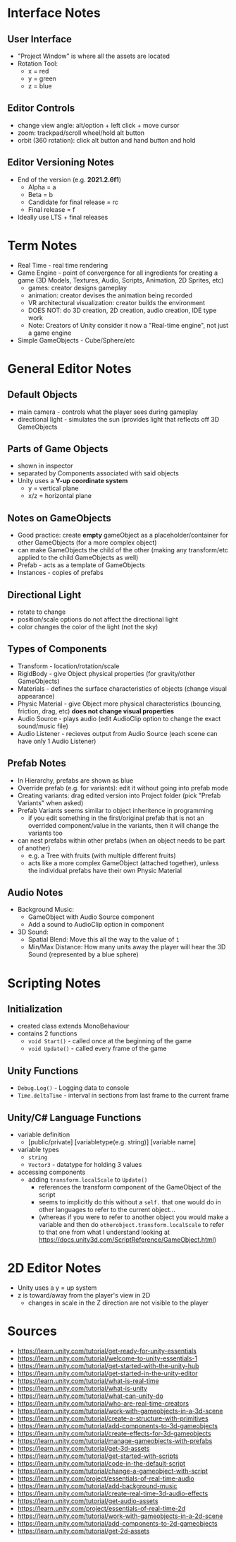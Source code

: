 # Interface Notes
## User Interface
- "Project Window" is where all the assets are located
- Rotation Tool: 
  - x = red
  - y = green
  - z = blue
## Editor Controls
- change view angle: alt/option + left click + move cursor
- zoom: trackpad/scroll wheel/hold alt button
- orbit (360 rotation): click alt button and hand button and hold
## Editor Versioning Notes
- End of the version (e.g. **2021.2.6f1**)
  - Alpha = a
  - Beta = b
  - Candidate for final release = rc
  - Final release = f
- Ideally use LTS + final releases

# Term Notes
- Real Time - real time rendering
- Game Engine - point of convergence for all ingredients for creating a game (3D Models, Textures, Audio, Scripts, Animation, 2D Sprites, etc)
  - games: creator designs gameplay
  - animation: creator devises the animation being recorded
  - VR architectural visualization: creator builds the environment
  - DOES NOT: do 3D creation, 2D creation, audio creation, IDE type work
  - Note: Creators of Unity consider it now a "Real-time engine", not just a game engine
- Simple GameObjects - Cube/Sphere/etc

# General Editor Notes 
## Default Objects
- main camera - controls what the player sees during gameplay
- directional light - simulates the sun (provides light that reflects off 3D GameObjects
## Parts of Game Objects
- shown in inspector
- separated by Components associated with said objects
- Unity uses a **Y-up coordinate system**
  - y = vertical plane
  - x/z = horizontal plane
## Notes on GameObjects
- Good practice: create **empty** gameObject as a placeholder/container for other GameObjects (for a more complex object) 
- can make GameObjects the child of the other (making any transform/etc applied to the child GameObjects as well)
- Prefab - acts as a template of GameObjects
- Instances - copies of prefabs
## Directional Light 
- rotate to change
- position/scale options do not affect the directional light
- color changes the color of the light (not the sky)
## Types of Components
- Transform - location/rotation/scale
- RigidBody - give Object physical properties (for gravity/other GameObjects) 
- Materials - defines the surface characteristics of objects (change visual appearance)
- Physic Material - give Object more physical characteristics (bouncing, friction, drag, etc) **does not change visual properties**
- Audio Source - plays audio (edit AudioClip option to change the exact sound/music file)
- Audio Listener - recieves output from Audio Source (each scene can have only 1 Audio Listener)
## Prefab Notes
- In Hierarchy, prefabs are shown as blue
- Override prefab (e.g. for variants): edit it without going into prefab mode
- Creating variants: drag edited version into Project folder (pick "Prefab Variants" when asked)
- Prefab Variants seems similar to object inheritence in programming
  - if you edit something in the first/original prefab that is not an overrided component/value in the variants, then it will change the variants too
- can nest prefabs within other prefabs (when an object needs to be part of another)
  - e.g. a Tree with fruits (with multiple different fruits)
  - acts like a more complex GameObject (attached together), unless the individual prefabs have their own Physic Material
## Audio Notes
- Background Music:  
  - GameObject with Audio Source component
  - Add a sound to AudioClip option in component
- 3D Sound:
  - Spatial Blend: Move this all the way to the value of `1`
  - Min/Max Distance: How many units away the player will hear the 3D Sound (represented by a blue sphere)
# Scripting Notes
## Initialization
- created class extends MonoBehaviour
- contains 2 functions
  - `void Start()` - called once at the beginning of the game 
  - `void Update()` - called every frame of the game
## Unity Functions
- `Debug.Log()` - Logging data to console
- `Time.deltaTime` - interval in sections from last frame to the current frame
## Unity/C# Language Functions
- variable definition
  - \[public/private\] \[variabletype(e.g. string)\] \[variable name\] 
- variable types
  - `string`
  - `Vector3` - datatype for holding 3 values
- accessing components
  - adding `transform.localScale` to `Update()`
    - references the transform component of the GameObject of the script
    - seems to implicitly do this without a `self.` that one would do in other languages to refer to the current object...  
    - (whereas if you were to refer to another object you would make a variable and then do ``otherobject.transform.localScale`` to refer to that one from what I understand looking at https://docs.unity3d.com/ScriptReference/GameObject.html)

# 2D Editor Notes
- Unity uses a y = up system
- z is toward/away from the player's view in 2D 
  - changes in scale in the Z direction are not visible to the player

# Sources
- https://learn.unity.com/tutorial/get-ready-for-unity-essentials
- https://learn.unity.com/tutorial/welcome-to-unity-essentials-1
- https://learn.unity.com/tutorial/get-started-with-the-unity-hub
- https://learn.unity.com/tutorial/get-started-in-the-unity-editor
- https://learn.unity.com/tutorial/what-is-real-time
- https://learn.unity.com/tutorial/what-is-unity
- https://learn.unity.com/tutorial/what-can-unity-do
- https://learn.unity.com/tutorial/who-are-real-time-creators
- https://learn.unity.com/tutorial/work-with-gameobjects-in-a-3d-scene
- https://learn.unity.com/tutorial/create-a-structure-with-primitives 
- https://learn.unity.com/tutorial/add-components-to-3d-gameobjects
- https://learn.unity.com/tutorial/create-effects-for-3d-gameobjects
- https://learn.unity.com/tutorial/manage-gameobjects-with-prefabs
- https://learn.unity.com/tutorial/get-3d-assets
- https://learn.unity.com/tutorial/get-started-with-scripts
- https://learn.unity.com/tutorial/code-in-the-default-script
- https://learn.unity.com/tutorial/change-a-gameobject-with-script
- https://learn.unity.com/project/essentials-of-real-time-audio
- https://learn.unity.com/tutorial/add-background-music
- https://learn.unity.com/tutorial/create-real-time-3d-audio-effects
- https://learn.unity.com/tutorial/get-audio-assets
- https://learn.unity.com/project/essentials-of-real-time-2d
- https://learn.unity.com/tutorial/work-with-gameobjects-in-a-2d-scene
- https://learn.unity.com/tutorial/add-components-to-2d-gameobjects
- https://learn.unity.com/tutorial/get-2d-assets
